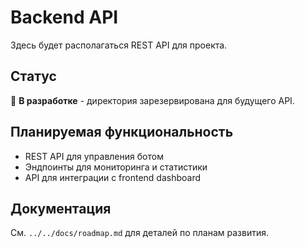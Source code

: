 # Backend API

Здесь будет располагаться REST API для проекта.

## Статус

🚧 **В разработке** - директория зарезервирована для будущего API.

## Планируемая функциональность

- REST API для управления ботом
- Эндпоинты для мониторинга и статистики
- API для интеграции с frontend dashboard

## Документация

См. `../../docs/roadmap.md` для деталей по планам развития.

